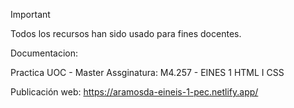 >[!IMPORTANT]
Todos los recursos han sido usado para fines docentes.

Documentacion:

Practica UOC - Master
Assginatura: M4.257 - EINES 1 HTML I CSS

Publicación web: https://aramosda-eineis-1-pec.netlify.app/
